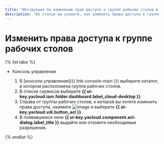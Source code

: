 ```yaml
---
title: "Инструкция по изменению прав доступа к группе рабочих столов в {{ cloud-desktop-full-name }}"
description: "Из статьи вы узнаете, как изменить права доступа к группе рабочих столов в {{ cloud-desktop-full-name }}."
---
```


# Изменить права доступа к группе рабочих столов

{% list tabs %}

- Консоль управления

  1. В [консоли управления]({{ link-console-main }}) выберите каталог, в котором расположена группа рабочих столов.
  1. В списке сервисов выберите **{{ ui-key.yacloud.iam.folder.dashboard.label_cloud-desktop }}**.
  1. Справа от группы рабочих столов, к которой вы хотите изменить права доступа, нажмите ![image](../../../_assets/console-icons/ellipsis.svg) и выберите **{{ ui-key.yacloud.vdi.button_acl }}**.
  1. В появившемся окне **{{ ui-key.yacloud.component.acl-dialog.label_title }}** выдайте или отзовите необходимые разрешения.

{% endlist %}
